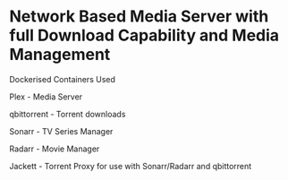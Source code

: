 # Network Based Media Server with full Download Capability and Media Management

Dockerised Containers Used

Plex - Media Server

qbittorrent - Torrent downloads

Sonarr - TV Series Manager

Radarr - Movie Manager

Jackett - Torrent Proxy for use with Sonarr/Radarr and qbittorrent
